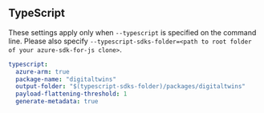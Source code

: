 ## TypeScript

These settings apply only when `--typescript` is specified on the command line.
Please also specify `--typescript-sdks-folder=<path to root folder of your azure-sdk-for-js clone>`.

```yaml $(typescript)
typescript:
  azure-arm: true
  package-name: "digitaltwins"
  output-folder: "$(typescript-sdks-folder)/packages/digitaltwins"
  payload-flattening-threshold: 1
  generate-metadata: true
```
